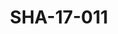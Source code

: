 ---
pid: SHA-17-011
title: SHA-17-011
language: ar
original_label: 
rights: شرحبيل احمد
location_of_original: شرحبيل احمد
photographer_or_studio: استوديو جاك الكويت
scanned_from: photograph 11.9 by 16.8
_date: '1964'
location: الكويت
description: جمهور من الكويتيين
additional_notes: 
permission_display: 'yes'
on_server: 'no'
on_website: 'no'
permalink: /photopages/ar/SHA-17-011.html
layout: photo-page
---